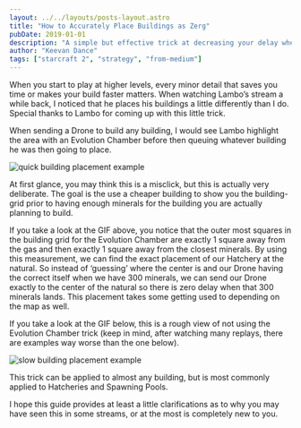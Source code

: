 ```yaml
---
layout: ../../layouts/posts-layout.astro
title: "How to Accurately Place Buildings as Zerg"
pubDate: 2019-01-01
description: "A simple but effective trick at decreasing your delay when placing buildings"
author: "Keevan Dance"
tags: ["starcraft 2", "strategy", "from-medium"]
---
```


When you start to play at higher levels, every minor detail that saves you time or makes your build faster matters. When watching Lambo’s stream a while back, I noticed that he places his buildings a little differently than I do. Special thanks to Lambo for coming up with this little trick.

When sending a Drone to build any building, I would see Lambo highlight the area with an Evolution Chamber before then queuing whatever building he was then going to place.

![quick building placement example](../..//public/how-to-accurately-place-buildings-as-zerg-image-1.gif)

At first glance, you may think this is a misclick, but this is actually very deliberate. The goal is the use a cheaper building to show you the building-grid prior to having enough minerals for the building you are actually planning to build.

If you take a look at the GIF above, you notice that the outer most squares in the building grid for the Evolution Chamber are exactly 1 square away from the gas and then exactly 1 square away from the closest minerals. By using this measurement, we can find the exact placement of our Hatchery at the natural. So instead of ‘guessing’ where the center is and our Drone having the correct itself when we have 300 minerals, we can send our Drone exactly to the center of the natural so there is zero delay when that 300 minerals lands. This placement takes some getting used to depending on the map as well.

If you take a look at the GIF below, this is a rough view of not using the Evolution Chamber trick (keep in mind, after watching many replays, there are examples way worse than the one below).

![slow building placement example](../..//public/how-to-accurately-place-buildings-as-zerg-image-2.gif)

This trick can be applied to almost any building, but is most commonly applied to Hatcheries and Spawning Pools.

I hope this guide provides at least a little clarifications as to why you may have seen this in some streams, or at the most is completely new to you.

